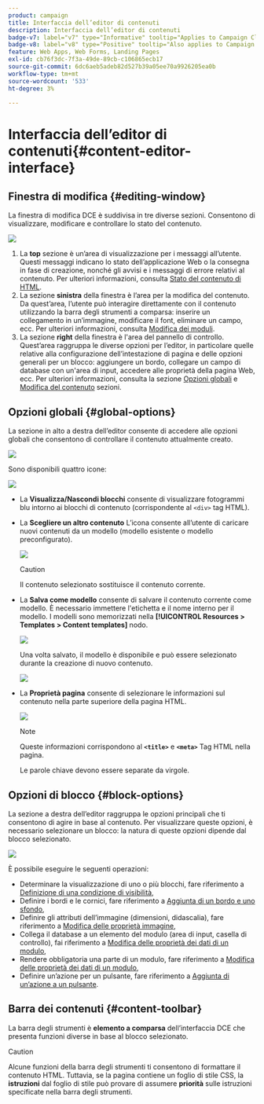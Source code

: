 ```yaml
---
product: campaign
title: Interfaccia dell’editor di contenuti
description: Interfaccia dell’editor di contenuti
badge-v7: label="v7" type="Informative" tooltip="Applies to Campaign Classic v7"
badge-v8: label="v8" type="Positive" tooltip="Also applies to Campaign v8"
feature: Web Apps, Web Forms, Landing Pages
exl-id: cb76f3dc-7f3a-49de-89cb-c106865ecb17
source-git-commit: 6dc6aeb5adeb82d527b39a05ee70a9926205ea0b
workflow-type: tm+mt
source-wordcount: '533'
ht-degree: 3%

---
```


# Interfaccia dell’editor di contenuti{#content-editor-interface}



## Finestra di modifica {#editing-window}

La finestra di modifica DCE è suddivisa in tre diverse sezioni. Consentono di visualizzare, modificare e controllare lo stato del contenuto.

![](assets/dce_decoupe_window_nb.png)

1. La **top** sezione è un’area di visualizzazione per i messaggi all’utente. Questi messaggi indicano lo stato dell’applicazione Web o la consegna in fase di creazione, nonché gli avvisi e i messaggi di errore relativi al contenuto. Per ulteriori informazioni, consulta [Stato del contenuto di HTML](content-editing-best-practices.md#html-content-statuses).
1. La sezione **sinistra** della finestra è l’area per la modifica del contenuto. Da quest’area, l’utente può interagire direttamente con il contenuto utilizzando la barra degli strumenti a comparsa: inserire un collegamento in un’immagine, modificare il font, eliminare un campo, ecc. Per ulteriori informazioni, consulta [Modifica dei moduli](editing-content.md#editing-forms).
1. La sezione **right** della finestra è l&#39;area del pannello di controllo. Quest’area raggruppa le diverse opzioni per l’editor, in particolare quelle relative alla configurazione dell’intestazione di pagina e delle opzioni generali per un blocco: aggiungere un bordo, collegare un campo di database con un&#39;area di input, accedere alle proprietà della pagina Web, ecc. Per ulteriori informazioni, consulta la sezione [Opzioni globali](#global-options) e [Modifica del contenuto](editing-content.md) sezioni.

## Opzioni globali {#global-options}

La sezione in alto a destra dell’editor consente di accedere alle opzioni globali che consentono di controllare il contenuto attualmente creato.

![](assets/dce_global_options.png)

Sono disponibili quattro icone:

![](assets/dce_icons_sidebar.png)

* La **Visualizza/Nascondi blocchi** consente di visualizzare fotogrammi blu intorno ai blocchi di contenuto (corrispondente al `<div>` tag HTML).

* La **Scegliere un altro contenuto** L’icona consente all’utente di caricare nuovi contenuti da un modello (modello esistente o modello preconfigurato).

   ![](assets/dce_popup_templatechoice.png)

   >[!CAUTION]
   >
   >Il contenuto selezionato sostituisce il contenuto corrente.

* La **Salva come modello** consente di salvare il contenuto corrente come modello. È necessario immettere l&#39;etichetta e il nome interno per il modello. I modelli sono memorizzati nella **[!UICONTROL Resources > Templates > Content templates]** nodo.

   ![](assets/dce_popup_savetemplate.png)

   Una volta salvato, il modello è disponibile e può essere selezionato durante la creazione di nuovo contenuto.

   ![](assets/dce_create_fromtemplate.png)

* La **Proprietà pagina** consente di selezionare le informazioni sul contenuto nella parte superiore della pagina HTML.

   ![](assets/dce_popup_headerhtml.png)

   >[!NOTE]
   >
   >Queste informazioni corrispondono al **`<title>`** e **`<meta>`** Tag HTML nella pagina.
   >
   >Le parole chiave devono essere separate da virgole.

## Opzioni di blocco {#block-options}

La sezione a destra dell’editor raggruppa le opzioni principali che ti consentono di agire in base al contenuto. Per visualizzare queste opzioni, è necessario selezionare un blocco: la natura di queste opzioni dipende dal blocco selezionato.

![](assets/dce_right_section.png)

È possibile eseguire le seguenti operazioni:

* Determinare la visualizzazione di uno o più blocchi, fare riferimento a [Definizione di una condizione di visibilità](editing-content.md#defining-a-visibility-condition),
* Definire i bordi e le cornici, fare riferimento a [Aggiunta di un bordo e uno sfondo](editing-content.md#adding-a-border-and-background),
* Definire gli attributi dell’immagine (dimensioni, didascalia), fare riferimento a [Modifica delle proprietà immagine](editing-content.md#editing-image-properties),
* Collega il database a un elemento del modulo (area di input, casella di controllo), fai riferimento a [Modifica delle proprietà dei dati di un modulo](editing-content.md#changing-the-data-properties-for-a-form),
* Rendere obbligatoria una parte di un modulo, fare riferimento a [Modifica delle proprietà dei dati di un modulo](editing-content.md#changing-the-data-properties-for-a-form),
* Definire un’azione per un pulsante, fare riferimento a [Aggiunta di un’azione a un pulsante](editing-content.md#adding-an-action-to-a-button).

## Barra dei contenuti {#content-toolbar}

La barra degli strumenti è **elemento a comparsa** dell’interfaccia DCE che presenta funzioni diverse in base al blocco selezionato.

>[!CAUTION]
>
>Alcune funzioni della barra degli strumenti ti consentono di formattare il contenuto HTML. Tuttavia, se la pagina contiene un foglio di stile CSS, la **istruzioni** dal foglio di stile può provare di assumere **priorità** sulle istruzioni specificate nella barra degli strumenti.
